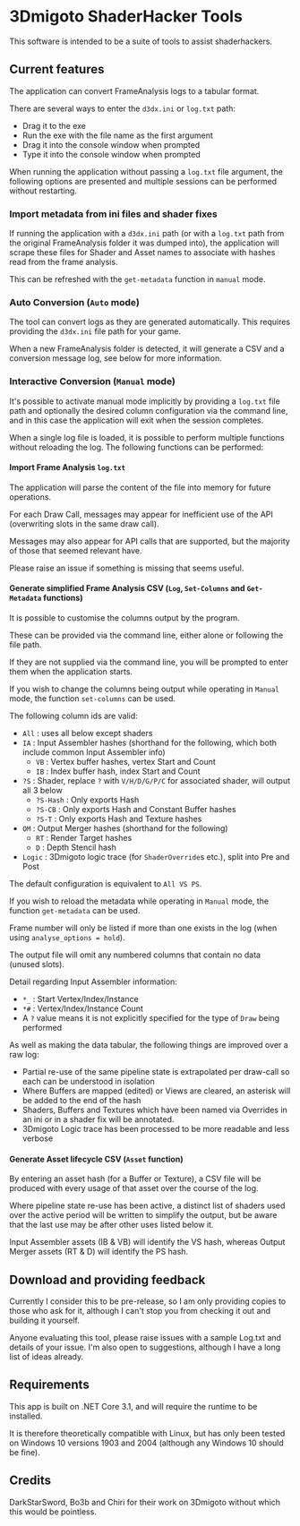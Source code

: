 # 3Dmigoto ShaderHacker Tools

This software is intended to be a suite of tools to assist shaderhackers.

## Current features

The application can convert FrameAnalysis logs to a tabular format.

There are several ways to enter the `d3dx.ini` or `log.txt` path:
- Drag it to the exe
- Run the exe with the file name as the first argument
- Drag it into the console window when prompted
- Type it into the console window when prompted

When running the application without passing a `log.txt` file argument, the following options are presented and multiple sessions can be performed without restarting.

### Import metadata from ini files and shader fixes

If running the application with a `d3dx.ini` path (or with a `log.txt` path from the original FrameAnalysis folder it was dumped into), the application will scrape these files for Shader and Asset names to associate with hashes read from the frame analysis.

This can be refreshed with the `get-metadata` function in `manual` mode.

### Auto Conversion (`Auto` mode)

The tool can convert logs as they are generated automatically. This requires providing the `d3dx.ini` file path for your game.

When a new FrameAnalysis folder is detected, it will generate a CSV and a conversion message log, see below for more information.

### Interactive Conversion (`Manual` mode)

It's possible to activate manual mode implicitly by providing a `log.txt` file path and optionally the desired column configuration via the command line, and in this case the application will exit when the session completes.

When a single log file is loaded, it is possible to perform multiple functions without reloading the log. The following functions can be performed:

#### Import Frame Analysis `log.txt`

The application will parse the content of the file into memory for future operations.

For each Draw Call, messages may appear for inefficient use of the API (overwriting slots in the same draw call).

Messages may also appear for API calls that are supported, but the majority of those that seemed relevant have.

Please raise an issue if something is missing that seems useful.

#### Generate simplified Frame Analysis CSV (`Log`, `Set-Columns` and `Get-Metadata` functions)

It is possible to customise the columns output by the program.

These can be provided via the command line, either alone or following the file path.

If they are not supplied via the command line, you will be prompted to enter them when the application starts.

If you wish to change the columns being output while operating in `Manual` mode, the function `set-columns` can be used.

The following column ids are valid:

- `All` : uses all below except shaders
- `IA` : Input Assembler hashes (shorthand for the following, which both include common Input Assembler info)
	- `VB` : Vertex buffer hashes, vertex Start and Count
	- `IB` : Index buffer hash, index Start and Count
- `?S` : Shader, replace `?` with `V/H/D/G/P/C` for associated shader, will output all 3 below
	- `?S-Hash` : Only exports Hash
	- `?S-CB` : Only exports Hash and Constant Buffer hashes
	- `?S-T` : Only exports Hash and Texture hashes
- `OM` : Output Merger hashes (shorthand for the following)
	- `RT` : Render Target hashes
	- `D` : Depth Stencil hash
- `Logic` : 3Dmigoto logic trace (for `ShaderOverride`s etc.), split into Pre and Post

The default configuration is equivalent to `All VS PS`.

If you wish to reload the metadata while operating in `Manual` mode, the function `get-metadata` can be used.

Frame number will only be listed if more than one exists in the log (when using `analyse_options = hold`).

The output file will omit any numbered columns that contain no data (unused slots).

Detail regarding Input Assembler information:
- `*_` : Start Vertex/Index/Instance
- `*#` : Vertex/Index/Instance Count
- A `?` value means it is not explicitly specified for the type of `Draw` being performed

As well as making the data tabular, the following things are improved over a raw log:
- Partial re-use of the same pipeline state is extrapolated per draw-call so each can be understood in isolation
- Where Buffers are mapped (edited) or Views are cleared, an asterisk will be added to the end of the hash
- Shaders, Buffers and Textures which have been named via Overrides in an ini or in a shader fix will be annotated.
- 3Dmigoto Logic trace has been processed to be more readable and less verbose

#### Generate Asset lifecycle CSV  (`Asset` function)

By entering an asset hash (for a Buffer or Texture), a CSV file will be produced with every usage of that asset over the course of the log.

Where pipeline state re-use has been active, a distinct list of shaders used over the active period will be written to simplify the output, but be aware that the last use may be after other uses listed below it.

Input Assembler assets (IB & VB) will identify the VS hash, whereas Output Merger assets (RT & D) will identify the PS hash.

## Download and providing feedback

Currently I consider this to be pre-release, so I am only providing copies to those who ask for it, although I can't stop you from checking it out and building it yourself.

Anyone evaluating this tool, please raise issues with a sample Log.txt and details of your issue. I'm also open to suggestions, although I have a long list of ideas already.

## Requirements

This app is built on .NET Core 3.1, and will require the runtime to be installed. 

It is therefore theoretically compatible with Linux, but has only been tested on Windows 10 versions 1903 and 2004 (although any Windows 10 should be fine).

## Credits

DarkStarSword, Bo3b and Chiri for their work on 3Dmigoto without which this would be pointless.
